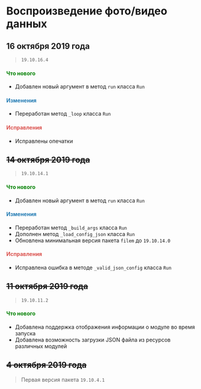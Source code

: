 # Воспроизведение фото/видео данных

## 16 октября 2019 года

> `19.10.16.4`

<h4><span style="color:#008000;">Что нового</span></h4>

- Добавлен новый аргумент в метод `run` класса `Run`

<h4><span style="color:#247CB4;">Изменения</span></h4>

- Переработан метод `_loop` класса `Run`

<h4><span style="color:#DB534F;">Исправления</span></h4>

- Исправлены опечатки

## ~~14 октября 2019 года~~

> `19.10.14.1`

<h4><span style="color:#008000;">Что нового</span></h4>

- Добавлен новый аргумент в метод `run` класса `Run`

<h4><span style="color:#247CB4;">Изменения</span></h4>

- Переработан метод `_build_args` класса `Run`
- Дополнен метод `_load_config_json` класса `Run`
- Обновлена минимальная версия пакета `filem` до `19.10.14.0`

<h4><span style="color:#DB534F;">Исправления</span></h4>

- Исправлена ошибка в методе `_valid_json_config` класса `Run`

## ~~11 октября 2019 года~~

> `19.10.11.2`

<h4><span style="color:#008000;">Что нового</span></h4>

- Добавлена поддержка отображения информации о модуле во время запуска
- Добавлена возможность загрузки JSON файла из ресурсов различных модулей

## ~~4 октября 2019 года~~

> Первая версия пакета `19.10.4.1`
